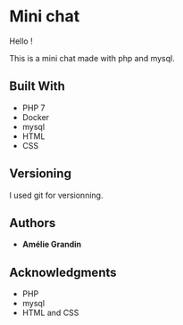 # Mini chat

Hello ! 

This is a mini chat made with php and mysql.


## Built With

* PHP 7
* Docker
* mysql
* HTML
* CSS

## Versioning

I used git for versionning.

## Authors

* **Amélie Grandin** 

## Acknowledgments

* PHP
* mysql
* HTML and CSS
